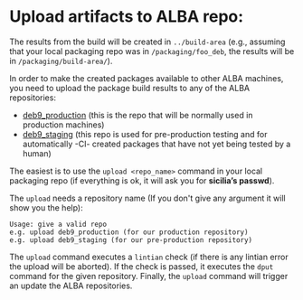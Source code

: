 # Upload artifacts to ALBA repo:

The results from the build will be created in `../build-area` (e.g., assuming 
that your local packaging repo was in `/packaging/foo_deb`, 
the results will be in `/packaging/build-area/`).

In order to make the created packages available to other ALBA machines, you need
to upload the package build results to any of the ALBA 
repositories:
* [deb9_production](http://controls01.cells.es/testrepo/debian9/) (this is the 
  repo that will be normally used in production machines)
* [deb9_staging](http://controls01.cells.es/testrepo/debian9_staging/) (this 
  repo is used for pre-production testing and for automatically -CI- created 
  packages that have not yet being tested by a human)

The easiest is to use the `upload <repo_name>` command in your local packaging 
repo (if everything is ok, it will ask you for **sicilia’s passwd**).

The `upload` needs a repository name (If you don't give any argument it will 
show you the help):
```
Usage: give a valid repo
e.g. upload deb9_production (for our production repository)
e.g. upload deb9_staging (for our pre-production repository)
```
The `upload` command executes a `lintian` check (if there is any lintian error 
the upload will be aborted). If the check is passed, it executes the `dput` 
command for the given repository. Finally, the `upload` command will trigger 
an update the ALBA repositories.
